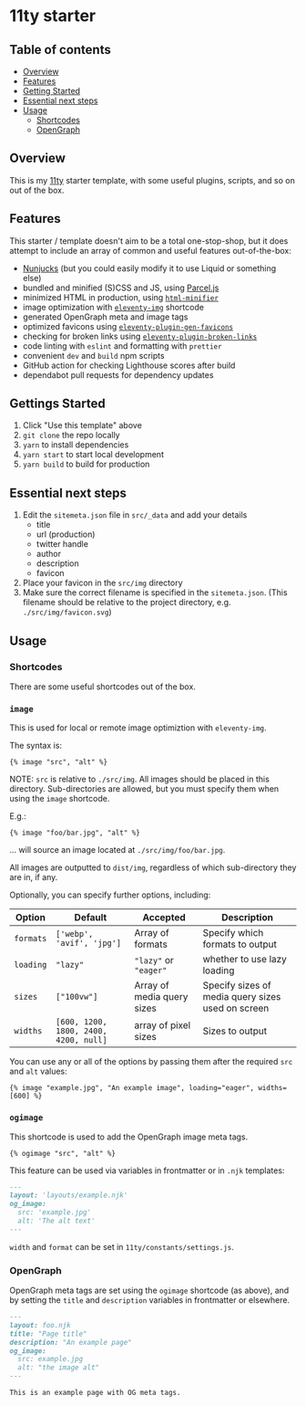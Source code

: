 # 11ty starter

## Table of contents

- [Overview](#overview)
- [Features](#features)
- [Getting Started](#getting-started)
- [Essential next steps](#essential-next-steps)
- [Usage](#usage)
  - [Shortcodes](#shortcodes)
  - [OpenGraph](#opengraph)

## Overview

This is my [11ty](https://11ty.dev) starter template, with some useful plugins,
scripts, and so on out of the box.

## Features

This starter / template doesn't aim to be a total one-stop-shop, but it does
attempt to include an array of common and useful features out-of-the-box:

- [Nunjucks](https://mozilla.github.io/nunjucks/api.html) (but you could easily 
  modify it to use Liquid or something else)
- bundled and minified (S)CSS and JS, using 
  [Parcel.js](https://parceljs.org)
- minimized HTML in production, using 
  [`html-minifier`](https://www.npmjs.com/package/html-minifier)
- image optimization with 
  [`eleventy-img`](https://www.11ty.dev/docs/plugins/image/) shortcode
- generated OpenGraph meta and image tags
- optimized favicons using 
  [`eleventy-plugin-gen-favicons`](https://www.npmjs.com/package/eleventy-plugin-gen-favicons)
- checking for broken links using 
  [`eleventy-plugin-broken-links`](https://www.npmjs.com/package/eleventy-plugin-broken-links)
- code linting with `eslint` and formatting with `prettier`
- convenient `dev` and `build` npm scripts
- GitHub action for checking Lighthouse scores after build
- dependabot pull requests for dependency updates

## Gettings Started

1. Click "Use this template" above
2. `git clone` the repo locally
3. `yarn` to install dependencies
4. `yarn start` to start local development
5. `yarn build` to build for production

## Essential next steps

1. Edit the `sitemeta.json` file in `src/_data` and add your details
   - title
   - url (production)
   - twitter handle
   - author
   - description
   - favicon
2. Place your favicon in the `src/img` directory
3. Make sure the correct filename is specified in the `sitemeta.json`. 
   (This filename should be relative to the project directory, 
   e.g. `./src/img/favicon.svg`)

## Usage
### Shortcodes

There are some useful shortcodes out of the box.

### `image`

This is used for local or remote image optimiztion with `eleventy-img`. 

The syntax is:

```njk
{% image "src", "alt" %}
```

NOTE: `src` is relative to `./src/img`. All images should be placed in this 
directory. Sub-directories are allowed, but you must specify them when using 
the `image` shortcode.

E.g.:

```njk
{% image "foo/bar.jpg", "alt" %}
```

... will source an image located at `./src/img/foo/bar.jpg`.

All images are outputted to `dist/img`, regardless of which sub-directory they
are in, if any.

Optionally, you can specify further options, including:

| Option    | Default                               | Accepted                   | Description                                       |
| --------- | ------------------------------------- | -------------------------- | ------------------------------------------------- |
| `formats` | `['webp', 'avif', 'jpg']`             | Array of formats           | Specify which formats to output                   |
| `loading` | `"lazy"`                              | `"lazy"` or `"eager"`      | whether to use lazy loading                       |
| `sizes`   | `["100vw"]`                           | Array of media query sizes | Specify sizes of media query sizes used on screen |
| `widths`  | `[600, 1200, 1800, 2400, 4200, null]` | array of pixel sizes       | Sizes to output                                   |

You can use any or all of the options by passing them after the required `src` 
and `alt` values:

```njk
{% image "example.jpg", "An example image", loading="eager", widths=[600] %}
```

### `ogimage`

This shortcode is used to add the OpenGraph image meta tags.

```njk
{% ogimage "src", "alt" %}
```

This feature can be used via variables in frontmatter or in `.njk` templates:

```md
---
layout: 'layouts/example.njk'
og_image:
  src: 'example.jpg'
  alt: 'The alt text'
---
```

`width` and `format` can be set in `11ty/constants/settings.js`.

### OpenGraph

OpenGraph meta tags are set using the `ogimage` shortcode (as above), and by
setting the `title` and `description` variables in frontmatter or elsewhere.

```md
---
layout: foo.njk
title: "Page title"
description: "An example page"
og_image:
  src: example.jpg
  alt: "the image alt"
---

This is an example page with OG meta tags.
```